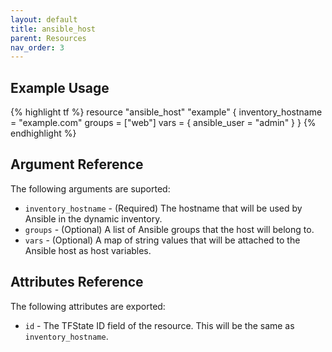 ```yaml
---
layout: default
title: ansible_host
parent: Resources
nav_order: 3
---
```

## Example Usage
{% highlight tf %}
resource "ansible_host" "example" {
    inventory_hostname = "example.com"
    groups = ["web"]
    vars = {
        ansible_user = "admin"
    }
}
{% endhighlight %}

## Argument Reference

The following arguments are suported:

- `inventory_hostname` - (Required) The hostname that will be used by Ansible in the dynamic inventory.
- `groups` - (Optional) A list of Ansible groups that the host will belong to.
- `vars` - (Optional) A map of string values that will be attached to the Ansible host as host variables.

## Attributes Reference

The following attributes are exported:

- `id` - The TFState ID field of the resource. This will be the same as `inventory_hostname`.
